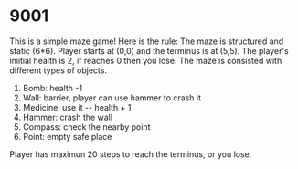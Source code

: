 # 9001
This is a simple maze game! Here is the rule:
The maze is structured and static (6*6). Player starts at (0,0) and the terminus is at (5,5).
The player's iniitial health is 2, if reaches 0 then you lose. 
The maze is consisted with different types of objects. 
1. Bomb: health -1
2. Wall: barrier, player can use hammer to crash it
3. Medicine: use it -- health + 1
4. Hammer: crash the wall
5. Compass: check the nearby point
6. Point: empty safe place

Player has maximun 20 steps to reach the terminus, or you lose.
